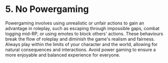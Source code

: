 # 5. No Powergaming

Powergaming involves using unrealistic or unfair actions to gain an advantage in roleplay, such as escaping through impossible gaps, combat logging mid-RP, or using emotes to block others' actions. These behaviours break the flow of roleplay and diminish the game's realism and fairness. Always play within the limits of your character and the world, allowing for natural consequences and interactions. Avoid power gaming to ensure a more enjoyable and balanced experience for everyone.

